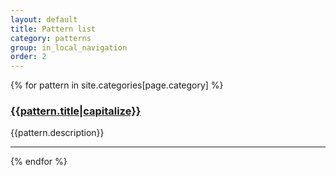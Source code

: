 ```yaml
---
layout: default
title: Pattern list
category: patterns
group: in_local_navigation 
order: 2
---
```


{% for pattern in site.categories[page.category] %}
<div class="" id="{{pattern.title}}">
  <h3><a href="{{site.baseurl}}{{pattern.url}}#component-detail">{{pattern.title|capitalize}}</a></h3>
  {{pattern.description}}
</div>
<hr />
{% endfor %}
